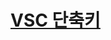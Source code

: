 # [VSC 단축키](https://www.youtube.com/watch?v=Wn7j5dfbJF4&list=PL7jH19IHhOLMu8dpjb2A6O7BYYlO2gJbN&index=51)
